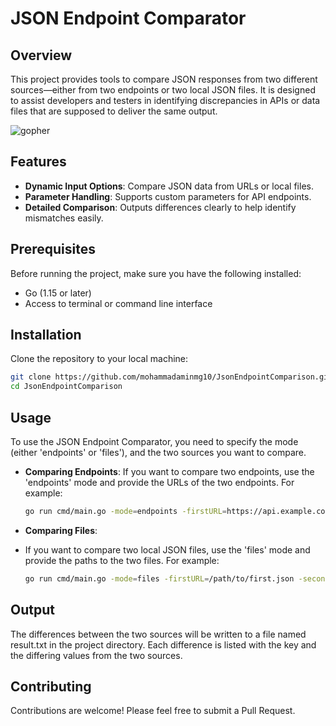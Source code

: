 # JSON Endpoint Comparator

## Overview

This project provides tools to compare JSON responses from two different sources—either from two endpoints or two local JSON files. It is designed to assist developers and testers in identifying discrepancies in APIs or data files that are supposed to deliver the same output.

![gopher](https://github.com/mohammadaminmg10/JsonComparison/blob/main/gopher.png)

## Features

- **Dynamic Input Options**: Compare JSON data from URLs or local files.
- **Parameter Handling**: Supports custom parameters for API endpoints.
- **Detailed Comparison**: Outputs differences clearly to help identify mismatches easily.

## Prerequisites

Before running the project, make sure you have the following installed:
- Go (1.15 or later)
- Access to terminal or command line interface

## Installation


Clone the repository to your local machine:

```bash
git clone https://github.com/mohammadaminmg10/JsonEndpointComparison.git
cd JsonEndpointComparison
```

## Usage

To use the JSON Endpoint Comparator, you need to specify the mode (either 'endpoints' or 'files'), and the two sources you want to compare.
- **Comparing Endpoints**:
  If you want to compare two endpoints, use the 'endpoints' mode and provide the URLs of the two endpoints. For example:
  ```bash
  go run cmd/main.go -mode=endpoints -firstURL=https://api.example.com/endpoint1 -secondURL=https://api.example.com/endpoint2
  ```

- **Comparing Files**:
- If you want to compare two local JSON files, use the 'files' mode and provide the paths to the two files. For example:
  ```bash
  go run cmd/main.go -mode=files -firstURL=/path/to/first.json -secondURL=/path/to/second.json
  ```
  
## Output
The differences between the two sources will be written to a file named result.txt in the project directory. Each difference is listed with the key and the differing values from the two sources.

## Contributing
Contributions are welcome! Please feel free to submit a Pull Request.